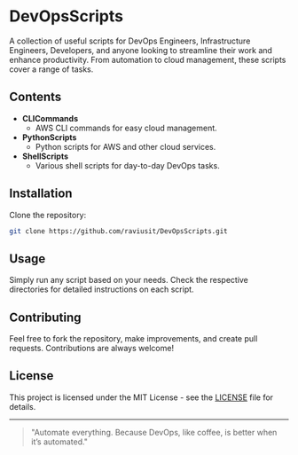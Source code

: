 # DevOpsScripts
A collection of useful scripts for DevOps Engineers, Infrastructure Engineers, Developers, and anyone looking to streamline their work and enhance productivity. From automation to cloud management, these scripts cover a range of tasks.

## Contents
- **CLICommands**
  - AWS CLI commands for easy cloud management.
- **PythonScripts**
  - Python scripts for AWS and other cloud services.
- **ShellScripts**
  - Various shell scripts for day-to-day DevOps tasks.

## Installation
Clone the repository:

```bash
git clone https://github.com/raviusit/DevOpsScripts.git
```

## Usage
Simply run any script based on your needs. Check the respective directories for detailed instructions on each script.

## Contributing
Feel free to fork the repository, make improvements, and create pull requests. Contributions are always welcome!

## License
This project is licensed under the MIT License - see the [LICENSE](LICENSE) file for details.

---
> "Automate everything. Because DevOps, like coffee, is better when it’s automated."

